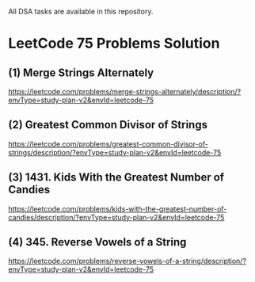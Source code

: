 All DSA tasks are available in this repository.


# LeetCode 75 Problems Solution

## (1) Merge Strings Alternately
https://leetcode.com/problems/merge-strings-alternately/description/?envType=study-plan-v2&envId=leetcode-75

## (2) Greatest Common Divisor of Strings
https://leetcode.com/problems/greatest-common-divisor-of-strings/description/?envType=study-plan-v2&envId=leetcode-75

## (3) 1431. Kids With the Greatest Number of Candies
https://leetcode.com/problems/kids-with-the-greatest-number-of-candies/description/?envType=study-plan-v2&envId=leetcode-75

## (4) 345. Reverse Vowels of a String
https://leetcode.com/problems/reverse-vowels-of-a-string/description/?envType=study-plan-v2&envId=leetcode-75

